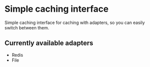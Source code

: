 # Simple caching interface
Simple caching interface for caching with adapters, so you can easily switch between them.

## Currently available adapters
* Redis
* File

